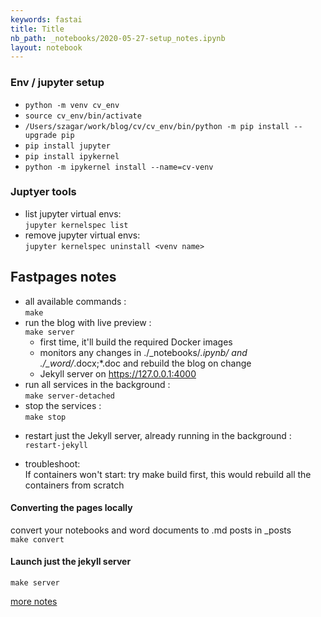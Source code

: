 ```yaml
---
keywords: fastai
title: Title
nb_path: _notebooks/2020-05-27-setup_notes.ipynb
layout: notebook
---
```


<!--
#################################################
### THIS FILE WAS AUTOGENERATED! DO NOT EDIT! ###
#################################################
# file to edit: _notebooks/2020-05-27-setup_notes.ipynb
-->

<div class="container" id="notebook-container">
        
<div class="cell border-box-sizing text_cell rendered"><div class="inner_cell">
<div class="text_cell_render border-box-sizing rendered_html">
<h3 id="Env-/-jupyter-setup">Env / jupyter setup<a class="anchor-link" href="#Env-/-jupyter-setup"> </a></h3>
</div>
</div>
</div>
<div class="cell border-box-sizing text_cell rendered"><div class="inner_cell">
<div class="text_cell_render border-box-sizing rendered_html">
<ul>
<li><code>python -m venv cv_env</code></li>
<li><code>source cv_env/bin/activate</code></li>
<li><code>/Users/szagar/work/blog/cv/cv_env/bin/python -m pip install --upgrade pip</code></li>
<li><code>pip install jupyter</code></li>
<li><code>pip install ipykernel</code></li>
<li><code>python -m ipykernel install --name=cv-venv</code></li>
</ul>

</div>
</div>
</div>
<div class="cell border-box-sizing text_cell rendered"><div class="inner_cell">
<div class="text_cell_render border-box-sizing rendered_html">
<h3 id="Juptyer-tools">Juptyer tools<a class="anchor-link" href="#Juptyer-tools"> </a></h3>
</div>
</div>
</div>
<div class="cell border-box-sizing text_cell rendered"><div class="inner_cell">
<div class="text_cell_render border-box-sizing rendered_html">
<ul>
<li>list jupyter virtual envs: <br>
<code>jupyter kernelspec list</code></li>
<li>remove jupyter virtual envs: <br>
  <code>jupyter kernelspec uninstall &lt;venv name&gt;</code></li>
</ul>

</div>
</div>
</div>
<div class="cell border-box-sizing text_cell rendered"><div class="inner_cell">
<div class="text_cell_render border-box-sizing rendered_html">
<h2 id="Fastpages-notes">Fastpages notes<a class="anchor-link" href="#Fastpages-notes"> </a></h2>
</div>
</div>
</div>
<div class="cell border-box-sizing text_cell rendered"><div class="inner_cell">
<div class="text_cell_render border-box-sizing rendered_html">
<ul>
<li>all available commands : <br><code>make</code></li>
<li>run the blog with live preview : <br> <code>make server</code><ul>
<li>first time, it'll build the required Docker images</li>
<li>monitors any changes in ./_notebooks/<em>.ipynb/ and ./_word/</em>.docx;*.doc and rebuild the blog on change</li>
<li>Jekyll server on <a href="https://127.0.0.1:4000">https://127.0.0.1:4000</a> </li>
</ul>
</li>
<li>run all services in the background : <br>
  <code>make server-detached</code></li>
<li>stop the services : <br>
  <code>make stop</code></li>
<li><p>restart just the Jekyll server, already running in the background : <br>
<code>restart-jekyll</code></p>
</li>
<li><p>troubleshoot: <br>
If containers won't start: try make build first, this would rebuild all the containers from scratch</p>
</li>
</ul>

</div>
</div>
</div>
<div class="cell border-box-sizing text_cell rendered"><div class="inner_cell">
<div class="text_cell_render border-box-sizing rendered_html">
<h4 id="Converting-the-pages-locally">Converting the pages locally<a class="anchor-link" href="#Converting-the-pages-locally"> </a></h4>
</div>
</div>
</div>
<div class="cell border-box-sizing text_cell rendered"><div class="inner_cell">
<div class="text_cell_render border-box-sizing rendered_html">
<p>convert your notebooks and word documents to .md posts in _posts <br>
<code>make convert</code></p>

</div>
</div>
</div>
<div class="cell border-box-sizing text_cell rendered"><div class="inner_cell">
<div class="text_cell_render border-box-sizing rendered_html">
<h4>Launch just the jekyll server <br></h4>
<p><code>make server</code></p>

</div>
</div>
</div>
<div class="cell border-box-sizing text_cell rendered"><div class="inner_cell">
<div class="text_cell_render border-box-sizing rendered_html">
<p><a href="https://github.com/szagar/cv/blob/master/_fastpages_docs/DEVELOPMENT.md">more notes</a></p>

</div>
</div>
</div>
</div>
 

